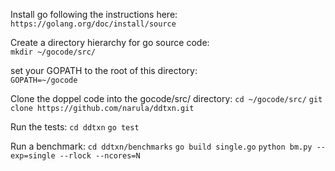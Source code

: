 Install go following the instructions here:<br>
`https://golang.org/doc/install/source`

Create a directory hierarchy for go source code:<br>
`mkdir ~/gocode/src/`

set your GOPATH to the root of this directory:<br>
`GOPATH=~/gocode`

Clone the doppel code into the gocode/src/ directory:
`cd ~/gocode/src/`
`git clone https://github.com/narula/ddtxn.git`

Run the tests:
`cd ddtxn`
`go test`

Run a benchmark:
`cd ddtxn/benchmarks`
`go build single.go`
`python bm.py --exp=single --rlock --ncores=N`